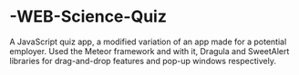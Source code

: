 # -WEB-Science-Quiz
A JavaScript quiz app, a modified variation of an app made for a potential employer. Used the Meteor framework and with it, Dragula and SweetAlert libraries for drag-and-drop features and pop-up windows respectively.
